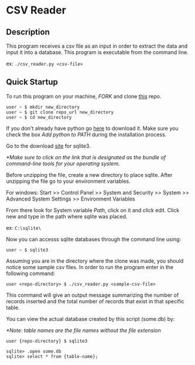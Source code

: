 # CSV Reader

## Description
This program receives a csv file as an input in order to extract the data and input it into a database.
This program is executable from the command line.

ex: ```./csv_reader.py <csv-file> ```

## Quick Startup
To run this program on your machine, _FORK_ and clone [this](https://github.com/jtruelas/csvReader.git) repo.
```
user ~ $ mkdir new_directory
user ~ $ git clone repo_url new_directory
user ~ $ cd new_directory
```
If you don't already have python go [here](https://www.python.org/downloads/) to download it. Make sure you check the box _Add python to PATH_ during the installation process.

Go to the download [site](https://www.sqlite.org/download.html) for sqlite3.

_*Make sure to click on the link that is designated as the bundle of command-line tools for your operating system._

Before unzipping the file, create a new directory to place sqlite. 
After unzipping the file go to your environment variables.

For windows: Start >> Control Panel >> System and Security >> System >> Advanced System Settings >> Environment Variables

From there look for System variable _Path_, click on it and click edit.
Click new and type in the path where sqlite was placed.

ex: ```C:\sqlite\```

Now you can accesss sqlite databases through the command line using:

```user ~ $ sqlite3```

Assuming you are in the directory where the clone was made, you should notice some sample csv files. In order to run the program enter in the following command:

```user <repo-directory> $ ./csv_reader.py <sample-csv-file>```

This command will give an output message summarizing the number of records inserted and the total number of records that exist in that specific table.

You can view the actual database created by this script (some.db) by:

_*Note: table names are the file names without the file extension_

```user {repo-directory} $ sqlite3```

```
sqlite> .open some.db
sqlite> select * from {table-name};
```
